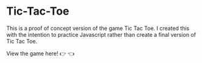 # Tic-Tac-Toe

This is a proof of concept version of the game Tic Tac Toe. I created this with the intention to practice
Javascript rather than create a final version of Tic Tac Toe.

View the game here! 👉  👈

